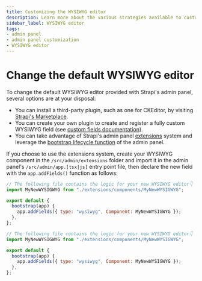 ```yaml
---
title: Customizing the WYSIWYG editor
description: Learn more about the various strategies available to customize the WYSIWYG editor in Strapi's admin panel.
sidebar_label: WYSIWYG editor
tags:
- admin panel 
- admin panel customization
- WYSIWYG editor
---
```


# Change the default WYSIWYG editor

To change the default WYSIWYG editor provided with Strapi's admin panel, several options are at your disposal:

- You can install a third-party plugin, such as one for CKEditor, by visiting [Strapi's Marketplace](https://market.strapi.io/).
- You can create your own plugin to create and register a fully custom WYSIWYG field (see [custom fields documentation](/dev-docs/custom-fields)).
- You can take advantage of Strapi's admin panel [extensions](/dev-docs/admin-panel-customization/extension) system and leverage the [bootstrap lifecycle function](/dev-docs/plugins/admin-panel-api#bootstrap) of the admin panel.

If you choose to use the extensions system, create your WYSIWYG component in the `/src/admin/extensions` folder and import it in the admin panel's `/src/admin/app.[tsx|js]` entry point file, then declare the new field with the `app.addFields()` function as follows:

<Tabs groupId="js-ts">
<TabItem value="js" label="JavaScript">

```js title="/src/admin/app.js"
// The following file contains the logic for your new WYSIWYG editor👇
import MyNewWYSIGWYG from "./extensions/components/MyNewWYSIGWYG";

export default {
  bootstrap(app) {
    app.addFields({ type: "wysiwyg", Component: MyNewWYSIGWYG });
  },
};
```

</TabItem>

<TabItem value="ts" label="TypeScript">

```js title="/src/admin/app.tsx"
// The following file contains the logic for your new WYSIWYG editor👇
import MyNewWYSIGWYG from "./extensions/components/MyNewWYSIGWYG";

export default {
  bootstrap(app) {
    app.addFields({ type: "wysiwyg", Component: MyNewWYSIGWYG });
  },
};
```

</TabItem>
</Tabs>
